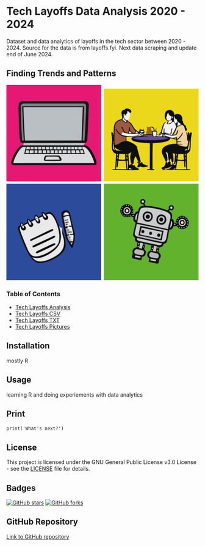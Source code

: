 # Tech Layoffs Data Analysis 2020 - 2024

Dataset and data analytics of layoffs in the tech sector between 2020 - 2024. Source for the data is from layoffs.fyi.
Next data scraping and update end of June 2024.

## Finding Trends and Patterns

![head_picture](https://github.com/UlrikeDetective/tech_layoffs/blob/main/tech_layoffs_pictures/tech_layoffs.png)


### Table of Contents
- [Tech Layoffs Analysis](https://github.com/UlrikeDetective/tech_layoffs/tree/main/tech_layoffs_analysis)
- [Tech Layoffs CSV](https://github.com/UlrikeDetective/tech_layoffs/tree/main/tech_layoffs_csv)
- [Tech Layoffs TXT](https://github.com/UlrikeDetective/tech_layoffs/tree/main/tech_layoffs_txt)
- [Tech Layoffs Pictures](https://github.com/UlrikeDetective/tech_layoffs/tree/main/tech_layoffs_pictures)

## Installation


mostly R

## Usage

learning R and doing experiements with data analytics

## Print
```
print('What's next?')
```


## License
This project is licensed under the GNU General Public License v3.0 License - see the [LICENSE](LICENSE) file for details.

## Badges
[![GitHub stars](https://img.shields.io/github/stars/UlrikeDetective/tech_layoffs)](https://github.com/UlrikeDetective/tech_layoffs/stargazers) [![GitHub forks](https://img.shields.io/github/forks/UlrikeDetective/tech_layoffs)](https://github.com/UlrikeDetective/tech_layoffs/network/members) 

## GitHub Repository
[Link to GitHub repository](https://github.com/UlrikeDetective/tech_layoffs)

